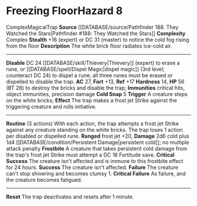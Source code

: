 ﻿---
ac: '27'
complexity: Complex
fortitude: '+13'
hardness: '14'
hazard_type: Trap
hp: 56 (BT 28) to destroy the bricks and disable the trap
id: '363'
immunity:
- critical hits
- object immunities
- precision damage
level: '8'
name: Freezing Floor
rarity: Common
reflex: '+17'
source: '[[DATABASE/source/Pathfinder 188. They Watched the Stars|Pathfinder #188:
  They Watched the Stars]]'
trait:
- '[[DATABASE/trait/Complex|Complex]]'
- '[[DATABASE/trait/Magical|Magical]]'
- '[[DATABASE/trait/Trap|Trap]]'
type: Hazard

---
# Freezing Floor<span class="item-type">Hazard 8</span>

<span class="item-trait">Complex</span><span class="item-trait">Magical</span><span class="item-trait">Trap</span>
**Source** [[DATABASE/source/Pathfinder 188. They Watched the Stars|Pathfinder #188: They Watched the Stars]]
**Complexity** Complex
**Stealth** +16 (expert) or DC 31 (master) to notice the cold fog rising from the floor
**Description** The white brick floor radiates ice-cold air.

---
**Disable** DC 24 [[DATABASE/skill/Thievery|Thievery]] (expert) to erase a rune, or [[DATABASE/spell/Dispel Magic|dispel magic]] (3rd level; counteract DC 24) to dispel a rune; all three runes must be erased or dispelled to disable the trap.
**AC** 27, **Fort** +13, **Ref** +17
**Hardness** 14, **HP** 56 (BT 28) to destroy the bricks and disable the trap; **Immunities** critical hits, object immunities, precision damage
**Cold Snap** <span class="action-icon">5</span> **Trigger** A creature steps on the white bricks; **Effect** The trap makes a frost jet Strike against the triggering creature and rolls initiative.

---
**Routine** (3 actions) With each action, the trap attempts a frost jet Strike against any creature standing on the white bricks. The trap loses 1 action per disabled or dispelled rune.
 **Ranged** frost jet +20, **Damage** 2d6 cold plus 1d4 [[DATABASE/condition/Persistent Damage|persistent cold]]; no multiple attack penalty
 **Frostbite** A creature that takes persistent cold damage from the trap's frost jet Strike must attempt a DC 18 Fortitude save.
 **Critical Success** The creature isn't affected and is immune to this frostbite effect for 24 hours.
 **Success** The creature isn't affected.
 **Failure** The creature can't stop shivering and becomes clumsy 1.
 **Critical Failure** As failure, and the creature becomes fatigued.

---
**Reset** The trap deactivates and resets after 1 minute.